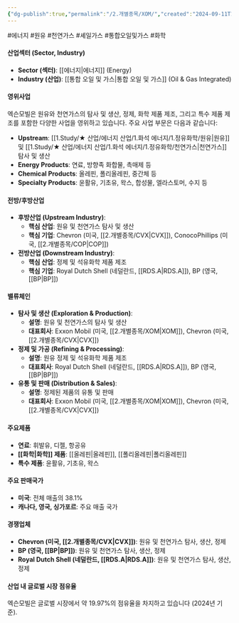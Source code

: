 ```yaml
---
{"dg-publish":true,"permalink":"/2.개별종목/XOM/","created":"2024-09-11T10:21:35.714+09:00","updated":"2025-07-29T21:37:05.416+09:00"}
---
```


#에너지 #원유 #천연가스 #셰일가스 #통합오일및가스 #화학

#### 산업섹터 (Sector, Industry)

- **Sector (섹터)**: [[에너지\|에너지]] (Energy)
- **Industry (산업)**: [[통합 오일 및 가스\|통합 오일 및 가스]] (Oil & Gas Integrated)

#### 영위사업

엑슨모빌은 원유와 천연가스의 탐사 및 생산, 정제, 화학 제품 제조, 그리고 특수 제품 제조를 포함한 다양한 사업을 영위하고 있습니다. 주요 사업 부문은 다음과 같습니다:

- **Upstream**: [[1.Study/★ 산업/에너지 산업/1.화석 에너지/1.정유화학/원유\|원유]] 및 [[1.Study/★ 산업/에너지 산업/1.화석 에너지/1.정유화학/천연가스\|천연가스]] 탐사 및 생산
- **Energy Products**: 연료, 방향족 화합물, 촉매제 등
- **Chemical Products**: 올레핀, 폴리올레핀, 중간체 등
- **Specialty Products**: 윤활유, 기초유, 왁스, 합성물, 엘라스토머, 수지 등

#### 전방/후방산업

- **후방산업 (Upstream Industry)**:
    - **핵심 산업**: 원유 및 천연가스 탐사 및 생산
    - **핵심 기업**: Chevron (미국, [[2.개별종목/CVX\|CVX]]), ConocoPhillips (미국, [[2.개별종목/COP\|COP]])
- **전방산업 (Downstream Industry)**:
    - **핵심 산업**: 정제 및 석유화학 제품 제조
    - **핵심 기업**: Royal Dutch Shell (네덜란드, [[RDS.A\|RDS.A]]), BP (영국, [[BP\|BP]])

#### 밸류체인

- **탐사 및 생산 (Exploration & Production)**:
    - **설명**: 원유 및 천연가스의 탐사 및 생산
    - **대표회사**: Exxon Mobil (미국, [[2.개별종목/XOM\|XOM]]), Chevron (미국, [[2.개별종목/CVX\|CVX]])
- **정제 및 가공 (Refining & Processing)**:
    - **설명**: 원유 정제 및 석유화학 제품 제조
    - **대표회사**: Royal Dutch Shell (네덜란드, [[RDS.A\|RDS.A]]), BP (영국, [[BP\|BP]])
- **유통 및 판매 (Distribution & Sales)**:
    - **설명**: 정제된 제품의 유통 및 판매
    - **대표회사**: Exxon Mobil (미국, [[2.개별종목/XOM\|XOM]]), Chevron (미국, [[2.개별종목/CVX\|CVX]])

#### 주요제품

- **연료**: 휘발유, 디젤, 항공유
- **[[화학\|화학]] 제품**: [[올레핀\|올레핀]], [[폴리올레핀\|폴리올레핀]]
- **특수 제품**: 윤활유, 기초유, 왁스

#### 주요 판매국가

- **미국**: 전체 매출의 38.1%
- **캐나다, 영국, 싱가포르**: 주요 매출 국가

#### 경쟁업체

- **Chevron (미국, [[2.개별종목/CVX\|CVX]])**: 원유 및 천연가스 탐사, 생산, 정제
- **BP (영국, [[BP\|BP]])**: 원유 및 천연가스 탐사, 생산, 정제
- **Royal Dutch Shell (네덜란드, [[RDS.A\|RDS.A]])**: 원유 및 천연가스 탐사, 생산, 정제

#### 산업 내 글로벌 시장 점유율

엑슨모빌은 글로벌 시장에서 약 19.97%의 점유율을 차지하고 있습니다 (2024년 기준).